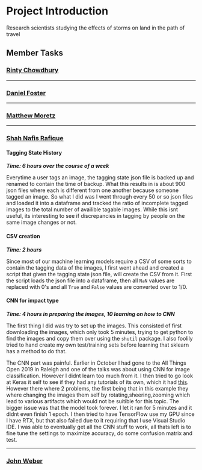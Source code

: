 # Project Introduction

Research scientists studying the effects of storms on land in the path of travel


## Member Tasks

### [**Rinty Chowdhury**](https://github.com/rintychy)

---

### [**Daniel Foster**](https://github.com/dlfosterbot)

---

### [**Matthew Moretz**](https://github.com/Matmorcat)

---

### [**Shah Nafis Rafique**](https://github.com/ShahNafisRafique)

#### Tagging State History

***Time: 6 hours over the course of a week***

Everytime a user tags an image, the tagging state json file is backed up and renamed to contain the time of backup. What this results in is about 900 json files where each is different from one another because someone tagged an image. So what I did was I went through every 50 or so json files and loaded it into a dataframe and tracked the ratio of incomplete tagged images to the total number of availible tagable images. While this isnt useful, its interesting to see if discrepancies in tagging by people on the same image changes or not.

#### CSV creation

***Time: 2 hours***

Since most of our machine learning models require a CSV of some sorts to contain
the tagging data of the images, I first went ahead and created a script that
given the tagging state json file, will create the CSV from it. First the script
loads the json file into a dataframe, then all `NaN` values are replaced with 0's and all `True` and `False` values are converted over to 1/0.

#### CNN for impact type

***Time: 4 hours in preparing the images, 10 learning on how to CNN***

The first thing I did was try to set up the images. This consisted of first downloading the images, which only took 5 minutes, trying to get python to find the images and copy them over using the `shutil` package. I also foolily tried to hand create my own test/training sets before learning that sklearn has a method to do that.

The CNN part was painful. Earlier in October I had gone to the All Things Open 2019 in Raleigh and one of the talks was about using CNN for image classification. However I didnt learn too much from it. I then tried to go look at Keras it self to see if they had any tutorials of its own, which it had [this](https://blog.keras.io/building-powerful-image-classification-models-using-very-little-data.html). However there where 2 problems, the first being that in this example they where changing the images them self by rotating,sheering,zooming which lead to various artifacts which would not be suitible for this topic. The bigger issue was that the model took forever. I let it ran for 5 minutes and it didnt even finish 1 epoch. I then tried to have TensorFlow use my GPU since I have RTX, but that also failed due to it requiring that I use Visual Studio IDE. I was able to eventually get all the CNN stuff to work, all thats left is to fine tune the settings to maximize accuracy, do some confusion matrix and test.

---

### [**John Weber**](https://github.com/JWeb56)
